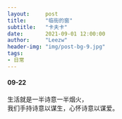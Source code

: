 ```yaml
---
layout:     post
title:      "临街的窗"
subtitle:   "卡夫卡"
date:       2021-09-01 12:00:00
author:     "Leezw"
header-img: "img/post-bg-9.jpg"
tags:
- 日常
---
```


#### 09-22     
生活就是一半诗意一半烟火，    
我们手持诗意以谋生，心怀诗意以谋爱。    



